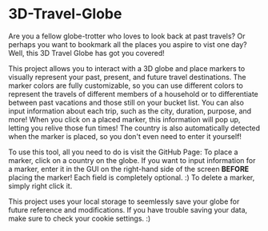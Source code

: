 # 3D-Travel-Globe
Are you a fellow globe-trotter who loves to look back at past travels? Or perhaps you want to bookmark all the places you aspire to vist one day? Well, this 3D Travel Globe has got you covered!

This project allows you to interact with a 3D globe and place markers to visually represent your past, present, and future travel destinations. The marker colors are fully customizable, so you can use different colors to represent the travels of different members of a household or to differentiate between past vacations and those still on your bucket list. You can also input information about each trip, such as the city, duration, purpose, and more! When you click on a placed marker, this information will pop up, letting you relive those fun times! The country is also automatically detected when the marker is placed, so you don't even need to enter it yourself!

To use this tool, all you need to do is visit the GitHub Page: 
To place a marker, click on a country on the globe. 
If you want to input information for a marker, enter it in the GUI on the right-hand side of the screen <b>BEFORE</b> placing the marker! Each field is completely optional. :)
To delete a marker, simply right click it.

This project uses your local storage to seemlessly save your globe for future reference and modifications. If you have trouble saving your data, make sure to check your cookie settings. :)
